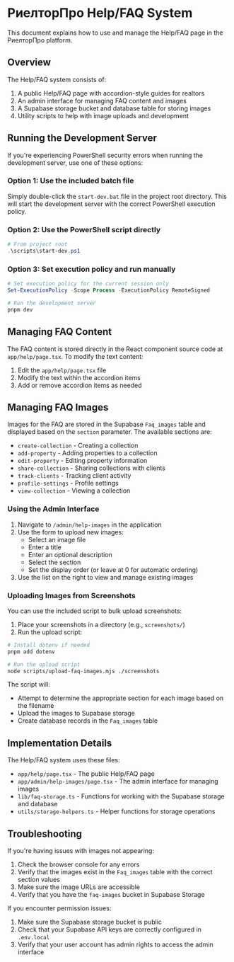 # РиелторПро Help/FAQ System

This document explains how to use and manage the Help/FAQ page in the РиелторПро platform.

## Overview

The Help/FAQ system consists of:

1. A public Help/FAQ page with accordion-style guides for realtors
2. An admin interface for managing FAQ content and images
3. A Supabase storage bucket and database table for storing images
4. Utility scripts to help with image uploads and development

## Running the Development Server

If you're experiencing PowerShell security errors when running the development server, use one of these options:

### Option 1: Use the included batch file

Simply double-click the `start-dev.bat` file in the project root directory. This will start the development server with the correct PowerShell execution policy.

### Option 2: Use the PowerShell script directly

```powershell
# From project root
.\scripts\start-dev.ps1
```

### Option 3: Set execution policy and run manually

```powershell
# Set execution policy for the current session only
Set-ExecutionPolicy -Scope Process -ExecutionPolicy RemoteSigned

# Run the development server
pnpm dev
```

## Managing FAQ Content

The FAQ content is stored directly in the React component source code at `app/help/page.tsx`. To modify the text content:

1. Edit the `app/help/page.tsx` file
2. Modify the text within the accordion items
3. Add or remove accordion items as needed

## Managing FAQ Images

Images for the FAQ are stored in the Supabase `Faq_images` table and displayed based on the `section` parameter. The available sections are:

- `create-collection` - Creating a collection
- `add-property` - Adding properties to a collection
- `edit-property` - Editing property information
- `share-collection` - Sharing collections with clients
- `track-clients` - Tracking client activity
- `profile-settings` - Profile settings
- `view-collection` - Viewing a collection

### Using the Admin Interface

1. Navigate to `/admin/help-images` in the application
2. Use the form to upload new images:
   - Select an image file
   - Enter a title
   - Enter an optional description
   - Select the section
   - Set the display order (or leave at 0 for automatic ordering)
3. Use the list on the right to view and manage existing images

### Uploading Images from Screenshots

You can use the included script to bulk upload screenshots:

1. Place your screenshots in a directory (e.g., `screenshots/`)
2. Run the upload script:

```bash
# Install dotenv if needed
pnpm add dotenv

# Run the upload script
node scripts/upload-faq-images.mjs ./screenshots
```

The script will:
- Attempt to determine the appropriate section for each image based on the filename
- Upload the images to Supabase storage
- Create database records in the `Faq_images` table

## Implementation Details

The Help/FAQ system uses these files:

- `app/help/page.tsx` - The public Help/FAQ page
- `app/admin/help-images/page.tsx` - The admin interface for managing images
- `lib/faq-storage.ts` - Functions for working with the Supabase storage and database
- `utils/storage-helpers.ts` - Helper functions for storage operations

## Troubleshooting

If you're having issues with images not appearing:

1. Check the browser console for any errors
2. Verify that the images exist in the `Faq_images` table with the correct section values
3. Make sure the image URLs are accessible
4. Verify that you have the `faq-images` bucket in Supabase Storage

If you encounter permission issues:

1. Make sure the Supabase storage bucket is public
2. Check that your Supabase API keys are correctly configured in `.env.local`
3. Verify that your user account has admin rights to access the admin interface 